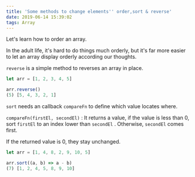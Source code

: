 ```yaml
---
title: 'Some methods to change elements'' order,sort & reverse'
date: 2019-06-14 15:39:02
tags: Array
---
```


Let's learn how to order an array.

<!--more-->

In the adult life, it's hard to do things much orderly, but it's far more easier to let an array display orderly according our thoughts.

`reverse`  is a simple method to reverses an array in place.

```javascript
let arr = [1, 2, 3, 4, 5]

arr.reverse()
(5) [5, 4, 3, 2, 1]
```

`sort`  needs an callback `compareFn` to define which value locates where.

`compareFn(firstEl, secondEl)`  : It returns a value, if the value is less than 0, sort `firstEl`  to an index lower than `secondEl` . Otherwise, `secondEl` comes first.

If the returned value is 0, they stay unchanged.

```javascript
let arr = [1, 4, 8, 2, 9, 10, 5]

arr.sort((a, b) => a - b)
(7) [1, 2, 4, 5, 8, 9, 10]
```

